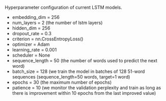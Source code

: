 Hyperparameter configuration of current LSTM models.

- embedding_dim = 256
- num_layers = 2 (the number of lstm layers)
- hidden_dim = 256
- dropout_rate = 0.3
- criterion = nn.CrossEntropyLoss()
- optimizer = Adam
- learning_rate = 0.001
- scheduler = None
- sequence_length = 50 (the number of words used to predict the next word)
- batch_size = 128 (we train the model in batches of 128 51-word sequences (sequence_length=50 words, target=1 word)
- epochs = 30 (the maximum number of epochs)
- patience = 10 (we monitor the validation perplexity and train as long as there is improvement within 10 epochs from the last improved value)
